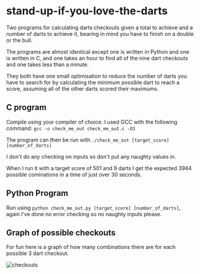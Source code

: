 # stand-up-if-you-love-the-darts

Two programs for calculating darts checkouts given a total to achieve and a number of darts to achieve it, bearing in mind you have to finish on a double or the bull.

The programs are almost identical except one is written in Python and one is written in C, and one takes an hour to find all of the nine dart checkouts and one takes less than a minute.

They both have one small optimisation to reduce the number of darts you have to search for by calculating the minimum possible dart to reach a score, assuming all of the other darts scored their maximums.

## C program

Compile using your compiler of choice. I used GCC with the following command:
`gcc -o check_me_out check_me_out.c -O3`

The program can then be run with
`./check_me_out [target_score] [number_of_darts]`

I don't do any checking on inputs so don't put any naughty values in.

When I run it with a target score of 501 and 9 darts I get the expected 3944 possible cominations in a time of just over 30 seconds.

## Python Program

Run using `python check_me_out.py [target_score] [number_of_darts]`, again I've done no error checking so no naughty inputs please.

## Graph of possible checkouts

For fun here is a graph of how many combinations there are for each possible 3 dart checkout.

![checkouts](https://github.com/fred-cook/stand-up-if-you-love-the-darts/assets/135046797/1d3ec348-187c-4848-a4b4-1379cefbf7b5)
